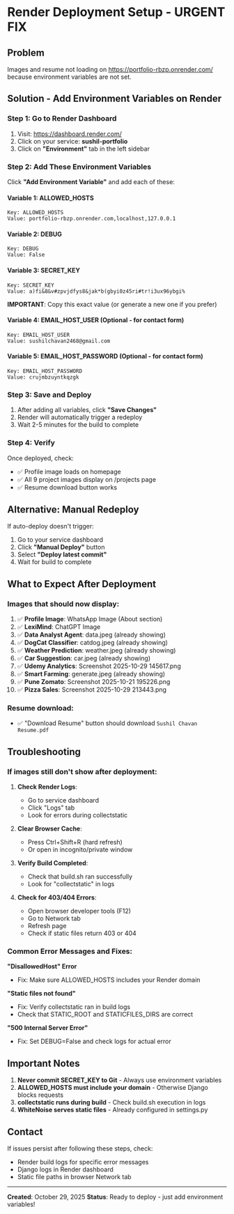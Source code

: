 # Render Deployment Setup - URGENT FIX

## Problem
Images and resume not loading on https://portfolio-rbzp.onrender.com/ because environment variables are not set.

## Solution - Add Environment Variables on Render

### Step 1: Go to Render Dashboard
1. Visit: https://dashboard.render.com/
2. Click on your service: **sushil-portfolio**
3. Click on **"Environment"** tab in the left sidebar

### Step 2: Add These Environment Variables

Click **"Add Environment Variable"** and add each of these:

#### Variable 1: ALLOWED_HOSTS
```
Key: ALLOWED_HOSTS
Value: portfolio-rbzp.onrender.com,localhost,127.0.0.1
```

#### Variable 2: DEBUG
```
Key: DEBUG
Value: False
```

#### Variable 3: SECRET_KEY
```
Key: SECRET_KEY
Value: a)fi&8&v#zpvjdfys8&jak*b(gbyi0z45ri#tr!i3ux96ybgi%
```
**IMPORTANT**: Copy this exact value (or generate a new one if you prefer)

#### Variable 4: EMAIL_HOST_USER (Optional - for contact form)
```
Key: EMAIL_HOST_USER
Value: sushilchavan2468@gmail.com
```

#### Variable 5: EMAIL_HOST_PASSWORD (Optional - for contact form)
```
Key: EMAIL_HOST_PASSWORD
Value: crujmbzuyntkqzgk
```

### Step 3: Save and Deploy
1. After adding all variables, click **"Save Changes"**
2. Render will automatically trigger a redeploy
3. Wait 2-5 minutes for the build to complete

### Step 4: Verify
Once deployed, check:
- ✅ Profile image loads on homepage
- ✅ All 9 project images display on /projects page
- ✅ Resume download button works

## Alternative: Manual Redeploy

If auto-deploy doesn't trigger:
1. Go to your service dashboard
2. Click **"Manual Deploy"** button
3. Select **"Deploy latest commit"**
4. Wait for build to complete

## What to Expect After Deployment

### Images that should now display:
1. ✅ **Profile Image**: WhatsApp Image (About section)
2. ✅ **LexiMind**: ChatGPT Image
3. ✅ **Data Analyst Agent**: data.jpeg (already showing)
4. ✅ **DogCat Classifier**: catdog.jpeg (already showing)
5. ✅ **Weather Prediction**: weather.jpeg (already showing)
6. ✅ **Car Suggestion**: car.jpeg (already showing)
7. ✅ **Udemy Analytics**: Screenshot 2025-10-29 145617.png
8. ✅ **Smart Farming**: generate.jpeg (already showing)
9. ✅ **Pune Zomato**: Screenshot 2025-10-21 195226.png
10. ✅ **Pizza Sales**: Screenshot 2025-10-29 213443.png

### Resume download:
- ✅ "Download Resume" button should download `Sushil Chavan Resume.pdf`

## Troubleshooting

### If images still don't show after deployment:
1. **Check Render Logs**:
   - Go to service dashboard
   - Click "Logs" tab
   - Look for errors during collectstatic

2. **Clear Browser Cache**:
   - Press Ctrl+Shift+R (hard refresh)
   - Or open in incognito/private window

3. **Verify Build Completed**:
   - Check that build.sh ran successfully
   - Look for "collectstatic" in logs

4. **Check for 403/404 Errors**:
   - Open browser developer tools (F12)
   - Go to Network tab
   - Refresh page
   - Check if static files return 403 or 404

### Common Error Messages and Fixes:

**"DisallowedHost" Error**
- Fix: Make sure ALLOWED_HOSTS includes your Render domain

**"Static files not found"**
- Fix: Verify collectstatic ran in build logs
- Check that STATIC_ROOT and STATICFILES_DIRS are correct

**"500 Internal Server Error"**
- Fix: Set DEBUG=False and check logs for actual error

## Important Notes

1. **Never commit SECRET_KEY to Git** - Always use environment variables
2. **ALLOWED_HOSTS must include your domain** - Otherwise Django blocks requests
3. **collectstatic runs during build** - Check build.sh execution in logs
4. **WhiteNoise serves static files** - Already configured in settings.py

## Contact
If issues persist after following these steps, check:
- Render build logs for specific error messages
- Django logs in Render dashboard
- Static file paths in browser Network tab

---
**Created**: October 29, 2025
**Status**: Ready to deploy - just add environment variables!
